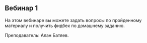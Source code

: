 ## Вебинар 1

На этом вебинаре вы можете задать вопросы по пройденному материалу и получить фидбек по домашнему заданию.

Преподаватель: Алан Батяев.